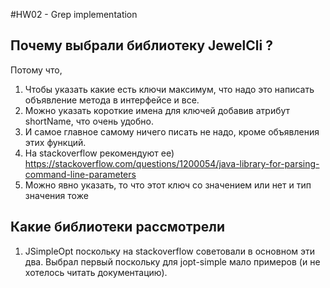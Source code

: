 #HW02 - Grep implementation

## Почему выбрали библиотеку JewelCli ?
Потому что,
1. Чтобы указать какие есть ключи максимум, что надо это написать объявление метода в интерфейсе и все.
2. Можно указать короткие имена для ключей добавив атрибут shortName, что очень удобно.
3. И самое главное самому ничего писать не надо, кроме объявления этих функций.
4. На stackoverflow рекомендуют ее) https://stackoverflow.com/questions/1200054/java-library-for-parsing-command-line-parameters
5. Можно явно указать, то что этот ключ со значением или нет и тип значения тоже

## Какие библиотеки рассмотрели
1. JSimpleOpt поскольку на stackoverflow советовали в основном эти два. Выбрал первый поскольку для jopt-simple мало примеров (и не хотелось читать документацию).
